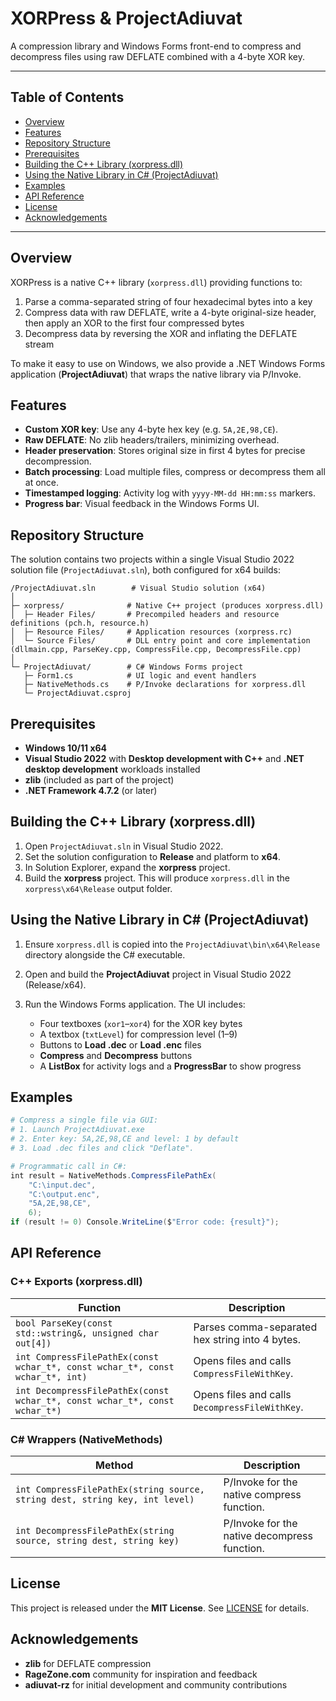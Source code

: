 # XORPress & ProjectAdiuvat

A compression library and Windows Forms front-end to compress and decompress files using raw DEFLATE combined with a 4-byte XOR key.

---

## Table of Contents

* [Overview](#overview)
* [Features](#features)
* [Repository Structure](#repository-structure)
* [Prerequisites](#prerequisites)
* [Building the C++ Library (xorpress.dll)](#building-the-c-library-xorpressdll)
* [Using the Native Library in C# (ProjectAdiuvat)](#using-the-native-library-in-c-projectadiuvat)
* [Examples](#examples)
* [API Reference](#api-reference)
* [License](#license)
* [Acknowledgements](#acknowledgements)

---

## Overview

XORPress is a native C++ library (`xorpress.dll`) providing functions to:

1. Parse a comma-separated string of four hexadecimal bytes into a key
2. Compress data with raw DEFLATE, write a 4-byte original-size header, then apply an XOR to the first four compressed bytes
3. Decompress data by reversing the XOR and inflating the DEFLATE stream

To make it easy to use on Windows, we also provide a .NET Windows Forms application (**ProjectAdiuvat**) that wraps the native library via P/Invoke.

## Features

* **Custom XOR key**: Use any 4-byte hex key (e.g. `5A,2E,98,CE`).
* **Raw DEFLATE**: No zlib headers/trailers, minimizing overhead.
* **Header preservation**: Stores original size in first 4 bytes for precise decompression.
* **Batch processing**: Load multiple files, compress or decompress them all at once.
* **Timestamped logging**: Activity log with `yyyy-MM-dd HH:mm:ss` markers.
* **Progress bar**: Visual feedback in the Windows Forms UI.

## Repository Structure

The solution contains two projects within a single Visual Studio 2022 solution file (`ProjectAdiuvat.sln`), both configured for x64 builds:

```text
/ProjectAdiuvat.sln        # Visual Studio solution (x64)
│
├─ xorpress/              # Native C++ project (produces xorpress.dll)
│  ├─ Header Files/       # Precompiled headers and resource definitions (pch.h, resource.h)
│  ├─ Resource Files/     # Application resources (xorpress.rc)
│  └─ Source Files/       # DLL entry point and core implementation (dllmain.cpp, ParseKey.cpp, CompressFile.cpp, DecompressFile.cpp)
│
└─ ProjectAdiuvat/        # C# Windows Forms project
   ├─ Form1.cs            # UI logic and event handlers
   ├─ NativeMethods.cs    # P/Invoke declarations for xorpress.dll
   └─ ProjectAdiuvat.csproj
```

## Prerequisites

* **Windows 10/11 x64**
* **Visual Studio 2022** with **Desktop development with C++** and **.NET desktop development** workloads installed
* **zlib** (included as part of the project)
* **.NET Framework 4.7.2** (or later)

## Building the C++ Library (xorpress.dll)

1. Open `ProjectAdiuvat.sln` in Visual Studio 2022.
2. Set the solution configuration to **Release** and platform to **x64**.
3. In Solution Explorer, expand the **xorpress** project.
4. Build the **xorpress** project. This will produce `xorpress.dll` in the `xorpress\x64\Release` output folder.

## Using the Native Library in C# (ProjectAdiuvat)

1. Ensure `xorpress.dll` is copied into the `ProjectAdiuvat\bin\x64\Release` directory alongside the C# executable.
2. Open and build the **ProjectAdiuvat** project in Visual Studio 2022 (Release/x64).
3. Run the Windows Forms application. The UI includes:

   * Four textboxes (`xor1`–`xor4`) for the XOR key bytes
   * A textbox (`txtLevel`) for compression level (1–9)
   * Buttons to **Load .dec** or **Load .enc** files
   * **Compress** and **Decompress** buttons
   * A **ListBox** for activity logs and a **ProgressBar** to show progress

## Examples

```powershell
# Compress a single file via GUI:
# 1. Launch ProjectAdiuvat.exe
# 2. Enter key: 5A,2E,98,CE and level: 1 by default
# 3. Load .dec files and click "Deflate".

# Programmatic call in C#:
int result = NativeMethods.CompressFilePathEx(
    "C:\input.dec",
    "C:\output.enc",
    "5A,2E,98,CE",
    6);
if (result != 0) Console.WriteLine($"Error code: {result}");
```

## API Reference

### C++ Exports (xorpress.dll)

| Function                                                                      | Description                                     |
| ----------------------------------------------------------------------------- | ----------------------------------------------- |
| `bool ParseKey(const std::wstring&, unsigned char out[4])`                    | Parses comma-separated hex string into 4 bytes. |
| `int CompressFilePathEx(const wchar_t*, const wchar_t*, const wchar_t*, int)` | Opens files and calls `CompressFileWithKey`.    |
| `int DecompressFilePathEx(const wchar_t*, const wchar_t*, const wchar_t*)`    | Opens files and calls `DecompressFileWithKey`.  |

### C# Wrappers (NativeMethods)

| Method                                                                      | Description                                  |
| --------------------------------------------------------------------------- | -------------------------------------------- |
| `int CompressFilePathEx(string source, string dest, string key, int level)` | P/Invoke for the native compress function.   |
| `int DecompressFilePathEx(string source, string dest, string key)`          | P/Invoke for the native decompress function. |

## License

This project is released under the **MIT License**. See [LICENSE](LICENSE) for details.

## Acknowledgements

* **zlib** for DEFLATE compression
* **RageZone.com** community for inspiration and feedback
* **adiuvat-rz** for initial development and community contributions
